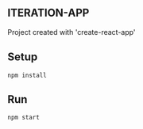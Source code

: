 ## ITERATION-APP
Project created with 'create-react-app'

## Setup
```
npm install
```

## Run
```
npm start
```